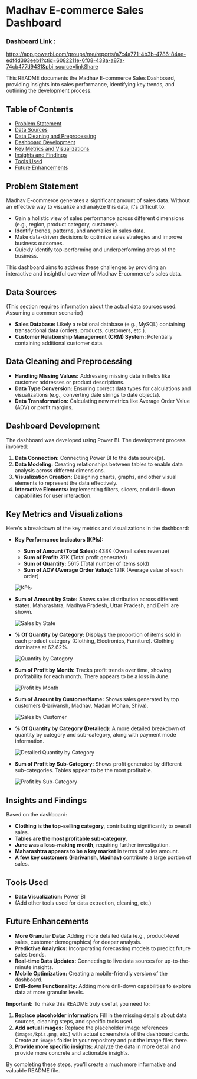 # Madhav E-commerce Sales Dashboard

### Dashboard Link : 


https://app.powerbi.com/groups/me/reports/a7c4a771-4b3b-4786-84ae-edf4d393eeb1?ctid=6082211e-6f08-438a-a87a-74cb477d9431&pbi_source=linkShare


This README documents the Madhav E-commerce Sales Dashboard, providing insights into sales performance, identifying key trends, and outlining the development process.

## Table of Contents

*   [Problem Statement](#problem-statement)
*   [Data Sources](#data-sources)
*   [Data Cleaning and Preprocessing](#data-cleaning-and-preprocessing)
*   [Dashboard Development](#dashboard-development)
*   [Key Metrics and Visualizations](#key-metrics-and-visualizations)
*   [Insights and Findings](#insights-and-findings)
*   [Tools Used](#tools-used)
*   [Future Enhancements](#future-enhancements)

## Problem Statement

Madhav E-commerce generates a significant amount of sales data. Without an effective way to visualize and analyze this data, it's difficult to:

*   Gain a holistic view of sales performance across different dimensions (e.g., region, product category, customer).
*   Identify trends, patterns, and anomalies in sales data.
*   Make data-driven decisions to optimize sales strategies and improve business outcomes.
*   Quickly identify top-performing and underperforming areas of the business.

This dashboard aims to address these challenges by providing an interactive and insightful overview of Madhav E-commerce's sales data.

## Data Sources

(This section requires information about the actual data sources used. Assuming a common scenario:)

*   **Sales Database:** Likely a relational database (e.g., MySQL) containing transactional data (orders, products, customers, etc.).
*   **Customer Relationship Management (CRM) System:** Potentially containing additional customer data.

## Data Cleaning and Preprocessing

*   **Handling Missing Values:** Addressing missing data in fields like customer addresses or product descriptions.
*   **Data Type Conversion:** Ensuring correct data types for calculations and visualizations (e.g., converting date strings to date objects).
*   **Data Transformation:** Calculating new metrics like Average Order Value (AOV) or profit margins.

## Dashboard Development

The dashboard was developed using Power BI. The development process involved:

1.  **Data Connection:** Connecting Power BI to the data source(s).
2.  **Data Modeling:** Creating relationships between tables to enable data analysis across different dimensions.
3.  **Visualization Creation:** Designing charts, graphs, and other visual elements to represent the data effectively.
4.  **Interactive Elements:** Implementing filters, slicers, and drill-down capabilities for user interaction.

## Key Metrics and Visualizations

Here's a breakdown of the key metrics and visualizations in the dashboard:

*   **Key Performance Indicators (KPIs):**

    *   **Sum of Amount (Total Sales):** 438K (Overall sales revenue)
    *   **Sum of Profit:** 37K (Total profit generated)
    *   **Sum of Quantity:** 5615 (Total number of items sold)
    *   **Sum of AOV (Average Order Value):** 121K (Average value of each order)

    ![KPIs](images/kpis.png)

*   **Sum of Amount by State:** Shows sales distribution across different states. Maharashtra, Madhya Pradesh, Uttar Pradesh, and Delhi are shown.

    ![Sales by State](https://github.com/user-attachments/assets/9a6af35e-4c75-4e0f-b071-aec7a764c3b4)

*   **% Of Quantity by Category:** Displays the proportion of items sold in each product category (Clothing, Electronics, Furniture). Clothing dominates at 62.62%.

    ![Quantity by Category](images/quantity_by_category.png)

*   **Sum of Profit by Month:** Tracks profit trends over time, showing profitability for each month. There appears to be a loss in June.

    ![Profit by Month](images/profit_by_month.png)

*   **Sum of Amount by CustomerName:** Shows sales generated by top customers (Harivansh, Madhav, Madan Mohan, Shiva).

    ![Sales by Customer](images/sales_by_customer.png)

*   **% Of Quantity by Category (Detailed):** A more detailed breakdown of quantity by category and sub-category, along with payment mode information.

    ![Detailed Quantity by Category](images/detailed_quantity_by_category.png)

*   **Sum of Profit by Sub-Category:** Shows profit generated by different sub-categories. Tables appear to be the most profitable.

    ![Profit by Sub-Category](images/profit_by_subcategory.png)

## Insights and Findings

Based on the dashboard:

*   **Clothing is the top-selling category**, contributing significantly to overall sales.
*   **Tables are the most profitable sub-category.**
*   **June was a loss-making month**, requiring further investigation.
*   **Maharashtra appears to be a key market** in terms of sales amount.
*   **A few key customers (Harivansh, Madhav)** contribute a large portion of sales.

## Tools Used

*   **Data Visualization:** Power BI
*   (Add other tools used for data extraction, cleaning, etc.)

## Future Enhancements

*   **More Granular Data:** Adding more detailed data (e.g., product-level sales, customer demographics) for deeper analysis.
*   **Predictive Analytics:** Incorporating forecasting models to predict future sales trends.
*   **Real-time Data Updates:** Connecting to live data sources for up-to-the-minute insights.
*   **Mobile Optimization:** Creating a mobile-friendly version of the dashboard.
*   **Drill-down Functionality:** Adding more drill-down capabilities to explore data at more granular levels.

**Important:** To make this README truly useful, you need to:

1.  **Replace placeholder information:** Fill in the missing details about data sources, cleaning steps, and specific tools used.
2.  **Add actual images:** Replace the placeholder image references (`images/kpis.png`, etc.) with actual screenshots of the dashboard cards. Create an `images` folder in your repository and put the image files there.
3.  **Provide more specific insights:** Analyze the data in more detail and provide more concrete and actionable insights.

By completing these steps, you'll create a much more informative and valuable README file.
